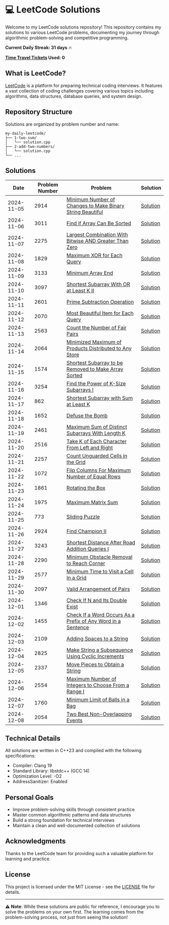 # 💻 LeetCode Solutions

Welcome to my LeetCode solutions repository! This repository contains my solutions to various LeetCode problems, documenting my journey through algorithmic problem-solving and competitive programming.

**Current Daily Streak: 31 days** 🔥

**[Time Travel Tickets](https://support.leetcode.com/hc/en-us/articles/14677342930835-What-Are-Time-Travel-Tickets) Used: 0**

## What is LeetCode?

[LeetCode](https://leetcode.com) is a platform for preparing technical coding interviews. It features a vast collection of coding challenges covering various topics including algorithms, data structures, database queries, and system design.

## Repository Structure

Solutions are organized by problem number and name:

```
my-daily-leetcode/
├── 1-two-sum/
│   └── solution.cpp
├── 2-add-two-numbers/
│   └── solution.cpp
└── ...
```

## Solutions

| Date       | Problem Number | Problem                                                                                                                                                     | Solution                                                                                   |
| ---------- | -------------- | ----------------------------------------------------------------------------------------------------------------------------------------------------------- | ------------------------------------------------------------------------------------------ |
| 2024-11-05 | 2914           | [Minimum Number of Changes to Make Binary String Beautiful](https://leetcode.com/problems/minimum-number-of-changes-to-make-binary-string-beautiful/)       | [Solution](2914-minimum-number-of-changes-to-make-binary-string-beautiful/solution.cpp)    |
| 2024-11-06 | 3011           | [Find if Array Can Be Sorted](https://leetcode.com/problems/find-if-array-can-be-sorted/)                                                                   | [Solution](3011-find-if-array-can-be-sorted/solution.cpp)                                  |
| 2024-11-07 | 2275           | [Largest Combination With Bitwise AND Greater Than Zero](https://leetcode.com/problems/largest-combination-with-bitwise-and-greater-than-zero/)             | [Solution](2275-largest-combination-with-bitwise-and-greater-than-zero/solution.cpp)       |
| 2024-11-08 | 1829           | [Maximum XOR for Each Query](https://leetcode.com/problems/maximum-xor-for-each-query/)                                                                     | [Solution](1829-maximum-xor-for-each-query/solution.cpp)                                   |
| 2024-11-09 | 3133           | [Minimum Array End](https://leetcode.com/problems/minimum-array-end/)                                                                                       | [Solution](3133-minimum-array-end/solution.cpp)                                            |
| 2024-11-10 | 3097           | [Shortest Subarray With OR at Least K II](https://leetcode.com/problems/shortest-subarray-with-or-at-least-k-ii/)                                           | [Solution](3097-shortest-subarray-with-or-at-least-k-ii/solution.cpp)                      |
| 2024-11-11 | 2601           | [Prime Subtraction Operation](https://leetcode.com/problems/prime-subtraction-operation/)                                                                   | [Solution](2601-prime-subtraction-operation/solution.cpp)                                  |
| 2024-11-12 | 2070           | [Most Beautiful Item for Each Query](https://leetcode.com/problems/most-beautiful-item-for-each-query/)                                                     | [Solution](2070-most-beautiful-item-for-each-query/solution.cpp)                           |
| 2024-11-13 | 2563           | [Count the Number of Fair Pairs](https://leetcode.com/problems/count-the-number-of-fair-pairs/)                                                             | [Solution](2563-count-the-number-of-fair-pairs/solution.cpp)                               |
| 2024-11-14 | 2064           | [Minimized Maximum of Products Distributed to Any Store](https://leetcode.com/problems/minimized-maximum-of-products-distributed-to-any-store/)             | [Solution](2064-minimized-maximum-of-products-distributed-to-any-store/solution.cpp)       |
| 2024-11-15 | 1574           | [Shortest Subarray to be Removed to Make Array Sorted](https://leetcode.com/problems/shortest-subarray-to-be-removed-to-make-array-sorted/)                 | [Solution](1574-shortest-subarray-to-be-removed-to-make-array-sorted/solution.cpp)         |
| 2024-11-16 | 3254           | [Find the Power of K-Size Subarrays I](https://leetcode.com/problems/find-the-power-of-k-size-subarrays-i/)                                                 | [Solution](3254-find-the-power-of-k-size-subarrays-i/solution.cpp)                         |
| 2024-11-17 | 862            | [Shortest Subarray with Sum at Least K](https://leetcode.com/problems/shortest-subarray-with-sum-at-least-k/)                                               | [Solution](862-shortest-subarray-with-sum-at-least-k/solution.cpp)                         |
| 2024-11-18 | 1652           | [Defuse the Bomb](https://leetcode.com/problems/defuse-the-bomb/)                                                                                           | [Solution](1652-defuse-the-bomb/solution.cpp)                                              |
| 2024-11-19 | 2461           | [Maximum Sum of Distinct Subarrays With Length K](https://leetcode.com/problems/maximum-sum-of-distinct-subarrays-with-length-k/)                           | [Solution](2461-maximum-sum-of-distinct-subarrays-with-length-k/solution.cpp)              |
| 2024-11-20 | 2516           | [Take K of Each Character From Left and Right](https://leetcode.com/problems/take-k-of-each-character-from-left-and-right/)                                 | [Solution](2516-take-k-of-each-character-from-left-and-right/solution.cpp)                 |
| 2024-11-21 | 2257           | [Count Unguarded Cells in the Grid](https://leetcode.com/problems/count-unguarded-cells-in-the-grid/)                                                       | [Solution](2257-count-unguarded-cells-in-the-grid/solution.cpp)                            |
| 2024-11-22 | 1072           | [Flip Columns For Maximum Number of Equal Rows](https://leetcode.com/problems/flip-columns-for-maximum-number-of-equal-rows/)                               | [Solution](1072-flip-columns-for-maximum-number-of-equal-rows/solution.cpp)                |
| 2024-11-23 | 1861           | [Rotating the Box](https://leetcode.com/problems/rotating-the-box/)                                                                                         | [Solution](1861-rotating-the-box/solution.cpp)                                             |
| 2024-11-24 | 1975           | [Maximum Matrix Sum](https://leetcode.com/problems/maximum-matrix-sum/)                                                                                     | [Solution](1975-maximum-matrix-sum/solution.cpp)                                           |
| 2024-11-25 | 773            | [Sliding Puzzle](https://leetcode.com/problems/sliding-puzzle/)                                                                                             | [Solution](773-sliding-puzzle/solution.cpp)                                                |
| 2024-11-26 | 2924           | [Find Champion II](https://leetcode.com/problems/find-champion-ii/)                                                                                         | [Solution](2924-find-champion-ii/solution.cpp)                                             |
| 2024-11-27 | 3243           | [Shortest Distance After Road Addition Queries I](https://leetcode.com/problems/shortest-distance-after-road-addition-queries-i/)                           | [Solution](3243-shortest-distance-after-road-addition-queries-i/solution.cpp)              |
| 2024-11-28 | 2290           | [Minimum Obstacle Removal to Reach Corner](https://leetcode.com/problems/minimum-obstacle-removal-to-reach-corner/)                                         | [Solution](2290-minimum-obstacle-removal-to-reach-corner/solution.cpp)                     |
| 2024-11-29 | 2577           | [Minimum Time to Visit a Cell In a Grid](https://leetcode.com/problems/minimum-time-to-visit-a-cell-in-a-grid/)                                             | [Solution](2577-minimum-time-to-visit-a-cell-in-a-grid/solution.cpp)                       |
| 2024-11-30 | 2097           | [Valid Arrangement of Pairs](https://leetcode.com/problems/valid-arrangement-of-pairs/)                                                                     | [Solution](2097-valid-arrangement-of-pairs/solution.cpp)                                   |
| 2024-12-01 | 1346           | [Check If N and Its Double Exist](https://leetcode.com/problems/check-if-n-and-its-double-exist/)                                                           | [Solution](1346-check-if-n-and-its-double-exist/solution.cpp)                              |
| 2024-12-02 | 1455           | [Check If a Word Occurs As a Prefix of Any Word in a Sentence](https://leetcode.com/problems/check-if-a-word-occurs-as-a-prefix-of-any-word-in-a-sentence/) | [Solution](1455-check-if-a-word-occurs-as-a-prefix-of-any-word-in-a-sentence/solution.cpp) |
| 2024-12-03 | 2109           | [Adding Spaces to a String](https://leetcode.com/problems/adding-spaces-to-a-string/)                                                                       | [Solution](2109-adding-spaces-to-a-string/solution.cpp)                                    |
| 2024-12-04 | 2825           | [Make String a Subsequence Using Cyclic Increments](https://leetcode.com/problems/make-string-a-subsequence-using-cyclic-increments/)                       | [Solution](2825-make-string-a-subsequence-using-cyclic-increments/solution.cpp)            |
| 2024-12-05 | 2337           | [Move Pieces to Obtain a String](https://leetcode.com/problems/move-pieces-to-obtain-a-string/)                                                             | [Solution](2337-move-pieces-to-obtain-a-string/solution.cpp)                               |
| 2024-12-06 | 2554           | [Maximum Number of Integers to Choose From a Range I](https://leetcode.com/problems/maximum-number-of-integers-to-choose-from-a-range-i)                    | [Solution](2554-maximum-number-of-integers-to-choose-from-a-range-i/solution.cpp)          |
| 2024-12-07 | 1760           | [Minimum Limit of Balls in a Bag](https://leetcode.com/problems/minimum-limit-of-balls-in-a-bag/)                                                           | [Solution](1760-minimum-limit-of-balls-in-a-bag/solution.cpp)                              |
| 2024-12-08 | 2054           | [Two Best Non-Overlapping Events](https://leetcode.com/problems/two-best-non-overlapping-events/)                                                           | [Solution](2054-two-best-non-overlapping-events/solution.cpp)                              |

## Technical Details

All solutions are written in C++23 and compiled with the following specifications:

- Compiler: Clang 19
- Standard Library: libstdc++ (GCC 14)
- Optimization Level: -O2
- AddressSanitizer: Enabled

## Personal Goals

- Improve problem-solving skills through consistent practice
- Master common algorithmic patterns and data structures
- Build a strong foundation for technical interviews
- Maintain a clean and well-documented collection of solutions

## Acknowledgments

Thanks to the LeetCode team for providing such a valuable platform for learning and practice.

## License

This project is licensed under the MIT License - see the [LICENSE](LICENSE) file for details.

---

⚠️ **Note**: While these solutions are public for reference, I encourage you to solve the problems on your own first. The learning comes from the problem-solving process, not just from seeing the solution!
